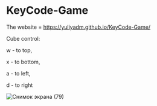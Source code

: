 # KeyCode-Game
The website = https://yuliyadm.github.io/KeyCode-Game/

Cube control:

  w - to top,
  
  x - to bottom,
  
  a - to left, 
  
  d - to right
  
  
![Снимок экрана (79)](https://user-images.githubusercontent.com/97304652/166147345-96c08862-23ec-4930-aaab-a7fce538fda7.png)
